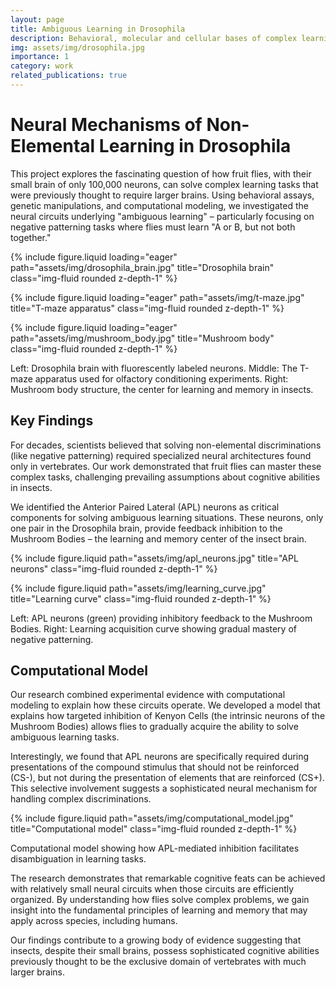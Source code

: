 ```yaml
---
layout: page
title: Ambiguous Learning in Drosophila
description: Behavioral, molecular and cellular bases of complex learning
img: assets/img/drosophila.jpg
importance: 1
category: work
related_publications: true
---
```


# Neural Mechanisms of Non-Elemental Learning in Drosophila

This project explores the fascinating question of how fruit flies, with their small brain of only 100,000 neurons, can solve complex learning tasks that were previously thought to require larger brains. Using behavioral assays, genetic manipulations, and computational modeling, we investigated the neural circuits underlying "ambiguous learning" – particularly focusing on negative patterning tasks where flies must learn "A or B, but not both together."

{% include figure.liquid loading="eager" path="assets/img/drosophila_brain.jpg" title="Drosophila brain" class="img-fluid rounded z-depth-1" %}

{% include figure.liquid loading="eager" path="assets/img/t-maze.jpg" title="T-maze apparatus" class="img-fluid rounded z-depth-1" %}

{% include figure.liquid loading="eager" path="assets/img/mushroom_body.jpg" title="Mushroom body" class="img-fluid rounded z-depth-1" %}

Left: Drosophila brain with fluorescently labeled neurons. Middle: The T-maze apparatus used for olfactory conditioning experiments. Right: Mushroom body structure, the center for learning and memory in insects.

## Key Findings

For decades, scientists believed that solving non-elemental discriminations (like negative patterning) required specialized neural architectures found only in vertebrates. Our work demonstrated that fruit flies can master these complex tasks, challenging prevailing assumptions about cognitive abilities in insects.

We identified the Anterior Paired Lateral (APL) neurons as critical components for solving ambiguous learning situations. These neurons, only one pair in the Drosophila brain, provide feedback inhibition to the Mushroom Bodies – the learning and memory center of the insect brain.

{% include figure.liquid path="assets/img/apl_neurons.jpg" title="APL neurons" class="img-fluid rounded z-depth-1" %}

{% include figure.liquid path="assets/img/learning_curve.jpg" title="Learning curve" class="img-fluid rounded z-depth-1" %}

Left: APL neurons (green) providing inhibitory feedback to the Mushroom Bodies. Right: Learning acquisition curve showing gradual mastery of negative patterning.

## Computational Model

Our research combined experimental evidence with computational modeling to explain how these circuits operate. We developed a model that explains how targeted inhibition of Kenyon Cells (the intrinsic neurons of the Mushroom Bodies) allows flies to gradually acquire the ability to solve ambiguous learning tasks.

Interestingly, we found that APL neurons are specifically required during presentations of the compound stimulus that should not be reinforced (CS-), but not during the presentation of elements that are reinforced (CS+). This selective involvement suggests a sophisticated neural mechanism for handling complex discriminations.

{% include figure.liquid path="assets/img/computational_model.jpg" title="Computational model" class="img-fluid rounded z-depth-1" %}

Computational model showing how APL-mediated inhibition facilitates disambiguation in learning tasks.

The research demonstrates that remarkable cognitive feats can be achieved with relatively small neural circuits when those circuits are efficiently organized. By understanding how flies solve complex problems, we gain insight into the fundamental principles of learning and memory that may apply across species, including humans.

Our findings contribute to a growing body of evidence suggesting that insects, despite their small brains, possess sophisticated cognitive abilities previously thought to be the exclusive domain of vertebrates with much larger brains.
